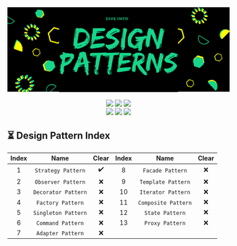 <div align="center">
  <img src="/Resources/Design_Pattern_Image.png"/>
</div>

<p align="center">
  <img src="https://img.shields.io/badge/Ubuntu-E95420.svg?&style=for-the-badge&logo=Ubuntu&logoColor=white"/>
  <img src="https://img.shields.io/badge/C++-3178C6.svg?&style=for-the-badge&logo=Cplusplus&logoColor=white"/>
  <img src="https://img.shields.io/badge/Java-D14836.svg?&style=for-the-badge&logo=Java&logoColor=white"/><br>
  <img src="https://img.shields.io/badge/Vim-019733.svg?&style=for-the-badge&logo=Vim&logoColor=white"/>
  <img src="https://img.shields.io/badge/Visual%20Studio%20Code-007ACC.svg?&style=for-the-badge&logo=Visual%20Studio%20Code&logoColor=white"/>
  <img src="https://img.shields.io/badge/Git-F05032.svg?&style=for-the-badge&logo=Git&logoColor=white"/>
</p>

## :hourglass_flowing_sand: Design Pattern Index
|Index|        Name       |Clear|Index| Name|Clear|
|:---:|:-----------------:|:---:|:--:|:-----------------:|:---:|
|  1  | `Strategy Pattern`| :heavy_check_mark: | 8|  `Facade Pattern` | :x: |
|  2  | `Observer Pattern`| :x: | 9| `Template Pattern`| :x: |
|  3  |`Decorator Pattern`| :x: |10| `Iterator Pattern`| :x: |
|  4  | `Factory Pattern` | :x: |11|`Composite Pattern`| :x: |
|  5  |`Singleton Pattern`| :x: |12|  `State Pattern`  | :x: |
|  6  | `Command Pattern` | :x: |13|  `Proxy Pattern`  | :x: |
|  7  | `Adapter Pattern` | :x: |  |                   |     |
